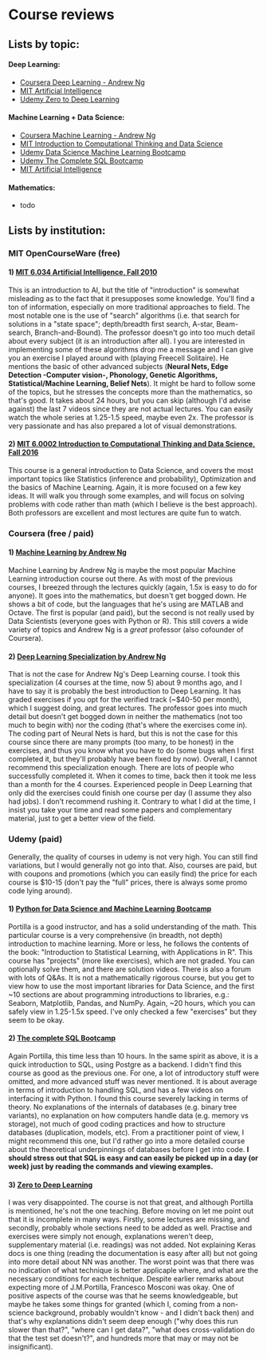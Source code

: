 # Course reviews

## Lists by topic:

#### Deep Learning:

* [Coursera Deep Learning - Andrew Ng](https://github.com/KMouratidis/Machine-Learning-Projects-Public/blob/master/Machine%20Learning%20Article%20Series/Course%20Reviews/README.md#2-deep-learning-specialization-by-andrew-ng)
* [MIT Artificial Intelligence](https://github.com/KMouratidis/Machine-Learning-Projects-Public/blob/master/Machine%20Learning%20Article%20Series/Course%20Reviews/README.md#1-mit-6034-artificial-intelligence-fall-2010)
* [Udemy Zero to Deep Learning](https://github.com/KMouratidis/Machine-Learning-Projects-Public/blob/master/Machine%20Learning%20Article%20Series/Course%20Reviews/README.md#3-zero-to-deep-learning)

#### Machine Learning + Data Science:

* [Coursera Machine Learning - Andrew Ng](https://github.com/KMouratidis/Machine-Learning-Projects-Public/blob/master/Machine%20Learning%20Article%20Series/Course%20Reviews/README.md#1-machine-learning-by-andrew-ng)
* [MIT Introduction to Computational Thinking and Data Science](https://github.com/KMouratidis/Machine-Learning-Projects-Public/blob/master/Machine%20Learning%20Article%20Series/Course%20Reviews/README.md#2-mit-60002-introduction-to-computational-thinking-and-data-science-fall-2016)
* [Udemy Data Science Machine Learning Bootcamp](https://github.com/KMouratidis/Machine-Learning-Projects-Public/blob/master/Machine%20Learning%20Article%20Series/Course%20Reviews/README.md#1-python-for-data-science-and-machine-learning-bootcamp)
* [Udemy The Complete SQL Bootcamp](https://github.com/KMouratidis/Machine-Learning-Projects-Public/blob/master/Machine%20Learning%20Article%20Series/Course%20Reviews/README.md#2-the-complete-sql-bootcamp)
* [MIT Artificial Intelligence](https://github.com/KMouratidis/Machine-Learning-Projects-Public/blob/master/Machine%20Learning%20Article%20Series/Course%20Reviews/README.md#1-mit-6034-artificial-intelligence-fall-2010)

#### Mathematics:

* todo

## Lists by institution:

### MIT OpenCourseWare (free)

#### 1) [MIT 6.034 Artificial Intelligence, Fall 2010](https://www.youtube.com/playlist?list=PLUl4u3cNGP63gFHB6xb-kVBiQHYe_4hSi)

This is an introduction to AI, but the title of "introduction" is somewhat misleading as to the fact that it presupposes some knowledge.
You'll find a ton of information, especially on more traditional approaches to field. The most notable one is the use of "search"
algorithms (i.e. that search for solutions in a "state space"; depth/breadth first search, A-star, Beam-search, Branch-and-Bound).
The professor doesn't go into too much detail about every subject (it *is* an introduction after all). I you are interested in
implementing some of these algorithms drop me a message and I can give you an exercise I played around with (playing Freecell
Solitaire). He mentions the basic of other advanced subjects (**Neural Nets, Edge Detection -Computer vision-, Phonology,
Genetic Algorithms, Statistical/Machine Learning, Belief Nets**). It might be hard to follow some of the topics, but he stresses
the concepts more than the mathematics, so that's good. It takes about 24 hours, but you can skip (although I'd advise against)
the last 7 videos since they are not actual lectures. You can easily watch the whole series at 1.25-1.5 speed, maybe even 2x.
The professor is very passionate and has also prepared a lot of visual demonstrations.

#### 2) [MIT 6.0002 Introduction to Computational Thinking and Data Science, Fall 2016](https://www.youtube.com/playlist?list=PLUl4u3cNGP619EG1wp0kT-7rDE_Az5TNd)

This course is a general introduction to Data Science, and covers the most important topics like Statistics (inference and 
probability), Optimization and the basics of Machine Learning. Again, it is more focused on a few key ideas.
It will walk you through some examples, and will focus on solving problems with code rather than math (which I believe is the
best approach). Both professors are excellent and most lectures are quite fun to watch.

### Coursera (free / paid)

#### 1) [Machine Learning by Andrew Ng](https://www.coursera.org/learn/machine-learning)

Machine Learning by Andrew Ng is maybe the most popular Machine Learning introduction course out there. As with most of the previous
courses, I breezed through the lectures quickly (again, 1.5x is easy to do for anyone). It goes into the mathematics, but doesn't
get bogged down. He shows a bit of code, but the languages that he's using are MATLAB and Octave. The first is popular (and paid),
but the second is not really used by Data Scientists (everyone goes with Python or R).  This still covers a wide variety of topics
and Andrew Ng is a *great* professor (also cofounder of Coursera).

#### 2) [Deep Learning Specialization by Andrew Ng](https://www.coursera.org/specializations/deep-learning)

That is not the case for Andrew Ng's Deep Learning course. I took this specialization (4 courses at the time, now 5) about 9 months
ago, and I have to say it is probably the best introduction to Deep Learning. It has graded exercises if you opt for the verified
track (~$40-50 per month), which I suggest doing, and great lectures. The professor goes into much detail but doesn't get bogged down
in neither the mathematics (not too much to begin with) nor the coding (that's where the exercises come in). The coding part of
Neural Nets is hard, but this is not the case for this course since there are many prompts (too many, to be honest) in the exercises,
and thus you know what you have to do (some bugs when I first completed it, but they'll probably have been fixed by now).
Overall, I cannot recommend this specialization enough. There are lots of people who successfully completed it. When it comes
to time, back then it took me less than a month for the 4 courses. Experienced people in Deep Learning that only did the exercises
could finish one course per day (I assume they also had jobs). I don't recommend rushing it. Contrary to what I did at the time,
I insist you take your time and read some papers and complementary material, just to get a better view of the field.

### Udemy (paid)

Generally, the quality of courses in udemy is not very high. You can still find variations, but I would generally not go into that.
Also, courses are paid, but with coupons and promotions (which you can easily find) the price for each course is $10-15 (don't pay
the "full" prices, there is always some promo code lying around).

#### 1) [Python for Data Science and Machine Learning Bootcamp](https://www.udemy.com/python-for-data-science-and-machine-learning-bootcamp/)

Portilla is a good instructor, and has a solid understanding of the math. This particular course is a very comprehensive (in breadth,
not depth) introduction to machine learning. More or less, he follows the contents of the book: "Introduction to Statistical Learning,
with Applications in R". This course has "projects" (more like exercises), which are not graded. You can optionally solve them, and
there are solution videos. There is also a forum with lots of Q&As. It is not a mathematically rigorous course, but you get to view
how to use the most important libraries for Data Science, and the first ~10 sections are about programming introductions to libraries,
e.g.: Seaborn, Matplotlib, Pandas, and NumPy. Again, ~20 hours, which you can safely view in 1.25-1.5x speed. I've only checked a few
"exercises" but they seem to be okay.

#### 2) [The complete SQL Bootcamp](https://www.udemy.com/the-complete-sql-bootcamp/)

Again Portilla, this time less than 10 hours. In the same spirit as above, it is a quick introduction to SQL, using Postgre as a
backend. I didn't find this course as good as the previous one. For one, a lot of introductory stuff were omitted, and more advanced
stuff was never mentioned. It is about average in terms of introduction to handling SQL, and has a few videos on interfacing it with
Python. I found this course severely lacking in terms of theory. No explanations of the internals of databases (e.g. binary tree
variants), no explanation on how computers handle data (e.g. memory vs storage), not much of good coding practices and how to structure
databases (duplication, models, etc). From a practitioner point of view, I might recommend this one, but I'd rather go into a more
detailed course about the theoretical underpinnings of databases before I get into code. **I should stress out that SQL is easy and
can easily be picked up in a day (or week) just by reading the commands and viewing examples.**

#### 3) [Zero to Deep Learning](https://www.udemy.com/zero-to-deep-learning/)

I was very disappointed. The course is not that great, and although Portilla is mentioned, he's not the one teaching. Before moving on
let me point out that it is incomplete in many ways. Firstly, some lectures are missing, and secondly, probably whole sections need
to be added as well. Practise and exercises were simply not enough, explanations weren't deep, supplementary material (i.e. readings)
was not added. Not explaining Keras docs is one thing (reading the documentation is easy after all) but not going into more detail
about NN was another. The worst point was that there was no indication of what technique is better applicaple where, and what are
the necessary conditions for each technique. Despite earlier remarks about expecting more of J.M.Portilla, Francesco Mosconi was okay.
One of positive aspects of the course was that he seems knowledgeable, but maybe he takes some things for granted (which I, coming
from a non-science background, probably wouldn't know - and I didn't back then) and that's why explanations didn't seem deep enough ("why does this run slower
than that?", "where can I get data?", "what does cross-validation do that the test set doesn't?", and hundreds more that may or may
not be insignificant). 
